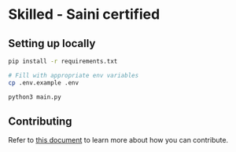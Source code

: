 # Skilled - Saini certified

## Setting up locally

```bash
pip install -r requirements.txt

# Fill with appropriate env variables
cp .env.example .env

python3 main.py
```

## Contributing
Refer to [this document](CONTRIBUTING.md) to learn more about how you can contribute.

